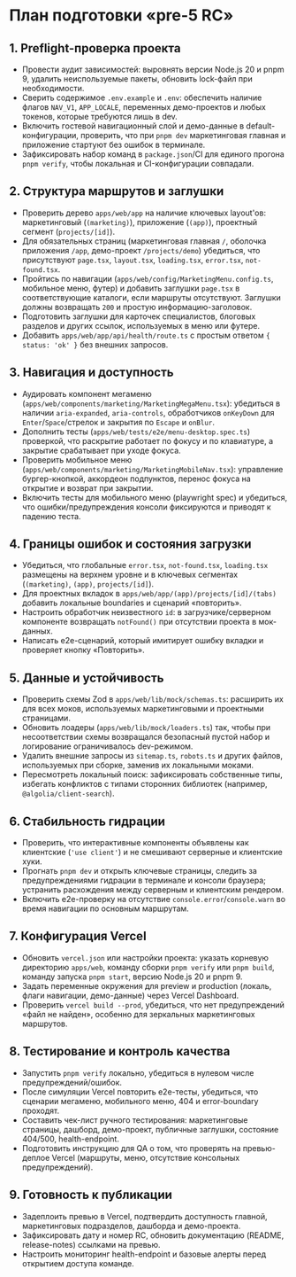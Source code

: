 # План подготовки «pre-5 RC»

## 1. Preflight-проверка проекта
- Провести аудит зависимостей: выровнять версии Node.js 20 и pnpm 9, удалить неиспользуемые пакеты, обновить lock-файл при необходимости.
- Сверить содержимое `.env.example` и `.env`: обеспечить наличие флагов `NAV_V1`, `APP_LOCALE`, переменных демо-проектов и любых токенов, которые требуются лишь в dev.
- Включить гостевой навигационный слой и демо-данные в default-конфигурации, проверить, что при `pnpm dev` маркетинговая главная и приложение стартуют без ошибок в терминале.
- Зафиксировать набор команд в `package.json`/CI для единого прогона `pnpm verify`, чтобы локальная и CI-конфигурации совпадали.

## 2. Структура маршрутов и заглушки
- Проверить дерево `apps/web/app` на наличие ключевых layout'ов: маркетинговый (`(marketing)`), приложение (`(app)`), проектный сегмент (`projects/[id]`).
- Для обязательных страниц (маркетинговая главная `/`, оболочка приложения `/app`, демо-проект `/projects/demo`) убедиться, что присутствуют `page.tsx`, `layout.tsx`, `loading.tsx`, `error.tsx`, `not-found.tsx`.
- Пройтись по навигации (`apps/web/config/MarketingMenu.config.ts`, мобильное меню, футер) и добавить заглушки `page.tsx` в соответствующие каталоги, если маршруты отсутствуют. Заглушки должны возвращать `200` и простую информацию-заголовок.
- Подготовить заглушки для карточек специалистов, блоговых разделов и других ссылок, используемых в меню или футере.
- Добавить `apps/web/app/api/health/route.ts` с простым ответом `{ status: 'ok' }` без внешних запросов.

## 3. Навигация и доступность
- Аудировать компонент мегаменю (`apps/web/components/marketing/MarketingMegaMenu.tsx`): убедиться в наличии `aria-expanded`, `aria-controls`, обработчиков `onKeyDown` для `Enter`/`Space`/стрелок и закрытия по `Escape` и `onBlur`.
- Дополнить тесты (`apps/web/tests/e2e/menu-desktop.spec.ts`) проверкой, что раскрытие работает по фокусу и по клавиатуре, а закрытие срабатывает при уходе фокуса.
- Проверить мобильное меню (`apps/web/components/marketing/MarketingMobileNav.tsx`): управление бургер-кнопкой, аккордеон подпунктов, перенос фокуса на открытие и возврат при закрытии.
- Включить тесты для мобильного меню (playwright spec) и убедиться, что ошибки/предупреждения консоли фиксируются и приводят к падению теста.

## 4. Границы ошибок и состояния загрузки
- Убедиться, что глобальные `error.tsx`, `not-found.tsx`, `loading.tsx` размещены на верхнем уровне и в ключевых сегментах (`(marketing)`, `(app)`, `projects/[id]`).
- Для проектных вкладок в `apps/web/app/(app)/projects/[id]/(tabs)` добавить локальные boundaries и сценарий «повторить».
- Настроить обработчик неизвестного `id`: в загрузчике/серверном компоненте возвращать `notFound()` при отсутствии проекта в мок-данных.
- Написать e2e-сценарий, который имитирует ошибку вкладки и проверяет кнопку «Повторить».

## 5. Данные и устойчивость
- Проверить схемы Zod в `apps/web/lib/mock/schemas.ts`: расширить их для всех моков, используемых маркетинговыми и проектными страницами.
- Обновить лоадеры (`apps/web/lib/mock/loaders.ts`) так, чтобы при несоответствии схемы возвращался безопасный пустой набор и логирование ограничивалось dev-режимом.
- Удалить внешние запросы из `sitemap.ts`, `robots.ts` и других файлов, используемых при сборке, заменив их локальными моками.
- Пересмотреть локальный поиск: зафиксировать собственные типы, избегать конфликтов с типами сторонних библиотек (например, `@algolia/client-search`).

## 6. Стабильность гидрации
- Проверить, что интерактивные компоненты объявлены как клиентские (`'use client'`) и не смешивают серверные и клиентские хуки.
- Прогнать `pnpm dev` и открыть ключевые страницы, следить за предупреждениями гидрации в терминале и консоли браузера; устранить расхождения между серверным и клиентским рендером.
- Включить e2e-проверку на отсутствие `console.error`/`console.warn` во время навигации по основным маршрутам.

## 7. Конфигурация Vercel
- Обновить `vercel.json` или настройки проекта: указать корневую директорию `apps/web`, команду сборки `pnpm verify` или `pnpm build`, команду запуска `pnpm start`, версию Node.js 20 и pnpm 9.
- Задать переменные окружения для preview и production (локаль, флаги навигации, демо-данные) через Vercel Dashboard.
- Проверить `vercel build --prod`, убедиться, что нет предупреждений «файл не найден», особенно для зеркальных маркетинговых маршрутов.

## 8. Тестирование и контроль качества
- Запустить `pnpm verify` локально, убедиться в нулевом числе предупреждений/ошибок.
- После симуляции Vercel повторить e2e-тесты, убедиться, что сценарии мегаменю, мобильного меню, 404 и error-boundary проходят.
- Составить чек-лист ручного тестирования: маркетинговые страницы, дашборд, демо-проект, публичные заглушки, состояние 404/500, health-endpoint.
- Подготовить инструкцию для QA о том, что проверять на превью-деплое Vercel (маршруты, меню, отсутствие консольных предупреждений).

## 9. Готовность к публикации
- Задеплоить превью в Vercel, подтвердить доступность главной, маркетинговых подразделов, дашборда и демо-проекта.
- Зафиксировать дату и номер RC, обновить документацию (README, release-notes) ссылками на превью.
- Настроить мониторинг health-endpoint и базовые алерты перед открытием доступа команде.
